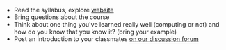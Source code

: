 - Read the syllabus, explore [website](https://introcompsys.github.io/fall2022/)
- Bring questions about the course
- Think about one thing you've learned really well (computing or not) and how do you know that you know it?  (bring your example)
- Post an introduction to your classmates [on our discussion forum](https://github.com/introcompsys/fa22community/discussions/1)
